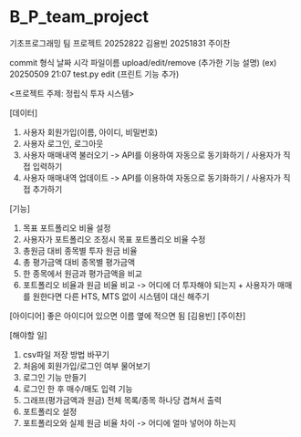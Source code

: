 # B_P_team_project
기초프로그래밍 팀 프로젝트
20252822 김용빈
20251831 주이찬

commit 형식 날짜 시각 파일이름 upload/edit/remove (추가한 기능 설명)
(ex) 20250509 21:07 test.py edit (프린트 기능 추가)

<프로젝트 주제: 정립식 투자 시스템>

[데이터]
1. 사용자 회원가입(이름, 아이디, 비밀번호)
2. 사용자 로그인, 로그아웃
3. 사용자 매매내역 불러오기 -> API를 이용하여 자동으로 동기화하기 / 사용자가 직접 입력하기
4. 사용자 매매내역 업데이트 -> API를 이용하여 자동으로 동기화하기 / 사용자가 직접 추가하기

[기능]
1. 목표 포트폴리오 비율 설정
2. 사용자가 포트폴리오 조정시 목표 포트폴리오 비율 수정
3. 총원금 대비 종목별 투자 원금 비율
4. 총 평가금액 대비 종목별 평가금액
5. 한 종목에서 원금과 평가금액을 비교
6. 포트폴리오 비율과 원금 비율 비교 -> 어디에 더 투자해야 되는지 + 사용자가 매매를 원한다면 다른 HTS, MTS 없이 시스템이 대신 해주기

[아이디어] 좋은 아이디어 있으면 이름 옆에 적으면 됨
[김용빈]
[주이찬]

[해야할 일]
1. csv파일 저장 방법 바꾸기
2. 처음에 회원가입/로그인 여부 물어보기
3. 로그인 기능 만들기
4. 로그인 한 후 매수/매도 입력 기능
5. 그래프(평가금액과 원금) 전체 목록/종목 하나당 겹쳐서 출력
6. 포트폴리오 설정
7. 포트폴리오와 실제 원금 비율 차이 -> 어디에 얼마 넣어야 하는지